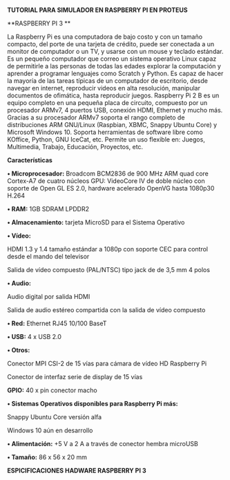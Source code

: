 **TUTORIAL PARA SIMULADOR EN RASPBERRY PI EN PROTEUS**

**RASPBERRY PI 3 **

La Raspberry Pi es una computadora de bajo costo y con un tamaño compacto, del porte de una tarjeta de crédito, puede ser conectada a un monitor de computador o un TV, y usarse con un mouse y teclado estándar. Es un pequeño computador que correo un sistema operativo Linux capaz de permitirle a las personas de todas las edades explorar la computación y aprender a programar lenguajes como Scratch y Python. Es capaz de hacer la mayoría de las tareas típicas de un computador de escritorio, desde navegar en internet, reproducir videos en alta resolución, manipular documentos de ofimática, hasta reproducir juegos.
Raspberry Pi 2 B es un equipo completo en una pequeña placa de circuito, compuesto por un procesador ARMv7, 4 puertos USB, conexión HDMI, Ethernet y mucho más. Gracias a su procesador ARMv7 soporta el rango completo de distribuciones ARM GNU/Linux (Raspbian, XBMC, Snappy Ubuntu Core) y Microsoft Windows 10.  Soporta herramientas de software libre como KOffice, Python, GNU IceCat, etc. Permite un uso flexible en: Juegos, Multimedia, Trabajo, Educación, Proyectos, etc.

**Características**

**•	Microprocesador:** Broadcom BCM2836 de 900 MHz ARM quad core Cortex-A7 de cuatro núcleos
GPU: VideoCore IV de doble núcleo con soporte de Open GL ES 2.0, hardware acelerado OpenVG hasta 1080p30 H.264

**•	RAM:** 1GB SDRAM LPDDR2

**•	Almacenamiento:** tarjeta MicroSD para el Sistema Operativo

**•	Vídeo:**

HDMI 1.3 y 1.4 tamaño estándar a 1080p con soporte CEC para control desde el mando del televisor

Salida de vídeo compuesto (PAL/NTSC) tipo jack de de 3,5 mm 4 polos

**•	Audio:**

Audio digital por salida HDMI

Salida de audio estéreo compartida con la salida de vídeo compuesto

**•	Red:** Ethernet RJ45 10/100 BaseT

**•	USB:** 4 x USB 2.0

**•	Otros:**

Conector MPI CSI-2 de 15 vías para cámara de vídeo HD Raspberry Pi

Conector de interfaz serie de display de 15 vías

**GPIO:** 40 x pin conector macho

**•	Sistemas Operativos disponibles para Raspberry Pi más:**

Snappy Ubuntu Core versión alfa

Windows 10 aún en desarrollo

**•	Alimentación:** +5 V a 2 A a través de conector hembra microUSB

**•	Tamaño:** 86 x 56 x 20 mm

**ESPICIFICACIONES HADWARE RASPBERRY PI 3**
